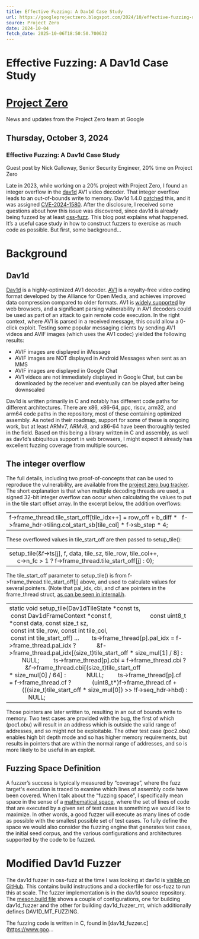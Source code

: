 ```yaml
---
title: Effective Fuzzing: A Dav1d Case Study
url: https://googleprojectzero.blogspot.com/2024/10/effective-fuzzing-dav1d-case-study.html
source: Project Zero
date: 2024-10-04
fetch_date: 2025-10-06T18:50:50.700632
---
```


# Effective Fuzzing: A Dav1d Case Study

# [Project Zero](https://googleprojectzero.blogspot.com/)

News and updates from the Project Zero team at Google

## Thursday, October 3, 2024

### Effective Fuzzing: A Dav1d Case Study

Guest post by Nick Galloway, Senior Security Engineer, 20% time on Project Zero

Late in 2023, while working on a 20% project with Project Zero, I found an integer overflow in the [dav1d](https://www.google.com/url?q=https://code.videolan.org/videolan/dav1d&sa=D&source=editors&ust=1727869833018829&usg=AOvVaw0OeT8v646Gvjwd0m7jBsCT) AV1 video decoder. That integer overflow leads to an out-of-bounds write to memory. Dav1d 1.4.0 [patched](https://www.google.com/url?q=https://code.videolan.org/videolan/dav1d/-/commit/2b475307dc11be9a1c3cc4358102c76a7f386a51&sa=D&source=editors&ust=1727869833019194&usg=AOvVaw3804XIY0C7CGB-UUn5NwNA) this, and it was assigned [CVE-2024-1580](https://www.google.com/url?q=https://bugs.chromium.org/p/project-zero/issues/detail?id%3D2502&sa=D&source=editors&ust=1727869833019361&usg=AOvVaw2q-_2_XpPz6efrZdkggxY_). After the disclosure, I received some questions about how this issue was discovered, since dav1d is already being fuzzed by at least [oss-fuzz](https://www.google.com/url?q=https://github.com/google/oss-fuzz&sa=D&source=editors&ust=1727869833019505&usg=AOvVaw1deHOW6xxNlIZyxGlGjMct). This blog post explains what happened. It’s a useful case study in how to construct fuzzers to exercise as much code as possible. But first, some background...

# Background

## Dav1d

[Dav1d](https://www.google.com/url?q=https://code.videolan.org/videolan/dav1d&sa=D&source=editors&ust=1727869833020012&usg=AOvVaw1NMeiqpYWceoZIYBeSFatd) is a highly-optimized AV1 decoder. [AV1](https://www.google.com/url?q=https://en.wikipedia.org/wiki/AV1&sa=D&source=editors&ust=1727869833020113&usg=AOvVaw1ETEEXIx_hheFr4FUEaMVU) is a royalty-free video coding format developed by the Alliance for Open Media, and achieves improved data compression compared to older formats. AV1 is [widely supported](https://www.google.com/url?q=https://caniuse.com/av1&sa=D&source=editors&ust=1727869833020194&usg=AOvVaw3h5W2dCTCZKbFY_sl8V3t0) by web browsers, and a significant parsing vulnerability in AV1 decoders could be used as part of an attack to gain remote code execution. In the right context, where AV1 is parsed in a received message, this could allow a 0-click exploit. Testing some popular messaging clients by sending AV1 videos and AVIF images (which uses the AV1 codec) yielded the following results:

* AVIF images are displayed in iMessage
* AVIF images are NOT displayed in Android Messages when sent as an MMS
* AVIF images are displayed in Google Chat
* AV1 videos are not immediately displayed in Google Chat, but can be downloaded by the receiver and eventually can be played after being downscaled

Dav1d is written primarily in C and notably has different code paths for different architectures. There are x86, x86-64, ppc, riscv, arm32, and arm64 code paths in the repository, most of these containing optimized assembly. As noted in their roadmap, support for some of these is ongoing work, but at least ARMv7, ARMv8, and x86-64 have been thoroughly tested in the field. Based on this being a library written in C and assembly, as well as dav1d’s ubiquitous support in web browsers, I might expect it already has excellent fuzzing coverage from multiple sources.

## The integer overflow

The full details, including two proof-of-concepts that can be used to reproduce the vulnerability, are available from the [project zero bug tracker](https://www.google.com/url?q=https://bugs.chromium.org/p/project-zero/issues/detail?id%3D2502&sa=D&source=editors&ust=1727869833021191&usg=AOvVaw2827Z5-pyHnolJPIQLVAmh). The short explanation is that when multiple decoding threads are used, a signed 32-bit integer overflow can occur when calculating the values to put in the tile start offset array. In the excerpt below, the addition overflows:

|  |
| --- |
| f->frame\_thread.tile\_start\_off[tile\_idx++] = row\_off + b\_diff \*    f->frame\_hdr->tiling.col\_start\_sb[tile\_col] \* f->sb\_step \* 4; |

These overflowed values in tile\_start\_off are then passed to setup\_tile():

|  |
| --- |
| setup\_tile(&f->ts[j], f, data, tile\_sz, tile\_row, tile\_col++,                         c->n\_fc > 1 ? f->frame\_thread.tile\_start\_off[j] : 0); |

The tile\_start\_off parameter to setup\_tile() is from f->frame\_thread.tile\_start\_off[j] above, and used to calculate values for several pointers. (Note that pal\_idx, cbi, and cf are pointers in the frame\_thread struct, [as can be seen in internal.h](https://www.google.com/url?q=https://code.videolan.org/videolan/dav1d/-/blob/1.3.0/src/internal.h?ref_type%3Dtags%23L283&sa=D&source=editors&ust=1727869833024329&usg=AOvVaw3zyAYRiEcvv-Yy85_lc6L9).

|  |
| --- |
| static void setup\_tile(Dav1dTileState \*const ts,                         const Dav1dFrameContext \*const f,                         const uint8\_t \*const data, const size\_t sz,                         const int tile\_row, const int tile\_col,                         const int tile\_start\_off)  ...         ts->frame\_thread[p].pal\_idx = f->frame\_thread.pal\_idx ?              &f->frame\_thread.pal\_idx[(size\_t)tile\_start\_off \* size\_mul[1] / 8] :              NULL;          ts->frame\_thread[p].cbi = f->frame\_thread.cbi ?              &f->frame\_thread.cbi[(size\_t)tile\_start\_off \* size\_mul[0] / 64] :              NULL;          ts->frame\_thread[p].cf = f->frame\_thread.cf ?              (uint8\_t\*)f->frame\_thread.cf +                  (((size\_t)tile\_start\_off \* size\_mul[0]) >> !f->seq\_hdr->hbd) :              NULL; |

Those pointers are later written to, resulting in an out of bounds write to memory. Two test cases are provided with the bug, the first of which (poc1.obu) will result in an address which is outside the valid range of addresses, and so might not be exploitable. The other test case (poc2.obu) enables high bit depth mode and so has higher memory requirements, but results in pointers that are within the normal range of addresses, and so is more likely to be useful in an exploit.

## Fuzzing Space Definition

A fuzzer’s success is typically measured by “coverage”, where the fuzz target's execution is traced to examine which lines of assembly code have been covered. When I talk about the “fuzzing space”, I specifically mean space in the sense of a [mathematical space](https://www.google.com/url?q=https://en.wikipedia.org/wiki/Space_(mathematics)&sa=D&source=editors&ust=1727869833031893&usg=AOvVaw0_mQO6SzJFsxVzIRqaI_Ph), where the set of lines of code that are executed by a given set of test cases is something we would like to maximize. In other words, a good fuzzer will execute as many lines of code as possible with the smallest possible set of test cases. To fully define the space we would also consider the fuzzing engine that generates test cases, the initial seed corpus, and the various configurations and architectures supported by the code to be fuzzed.

# Modified Dav1d Fuzzer

The dav1d fuzzer in oss-fuzz at the time I was looking at dav1d is [visible on GitHub](https://www.google.com/url?q=https://github.com/google/oss-fuzz/tree/dc543015c47f5efe6a23fa9d555a10c20ec531bf/projects/dav1d&sa=D&source=editors&ust=1727869833032315&usg=AOvVaw1rCRY6jwO3dC0odT9NmnTM). This contains build instructions and a dockerfile for oss-fuzz to run this at scale. The fuzzer implementation is in the dav1d source repository. The [meson.build file](https://www.google.com/url?q=https://code.videolan.org/videolan/dav1d/-/blob/8ddb28e5a726f185186c7bbd749ca3499c639c15/tests/libfuzzer/meson.build&sa=D&source=editors&ust=1727869833032482&usg=AOvVaw2JbV-f3E9v_VebU3Loe3dI) shows a couple of configurations, one for building dav1d\_fuzzer and the other for building dav1d\_fuzzer\_mt, which additionally defines DAV1D\_MT\_FUZZING.

The fuzzing code is written in C, found in [dav1d\_fuzzer.c](https://www.goo...